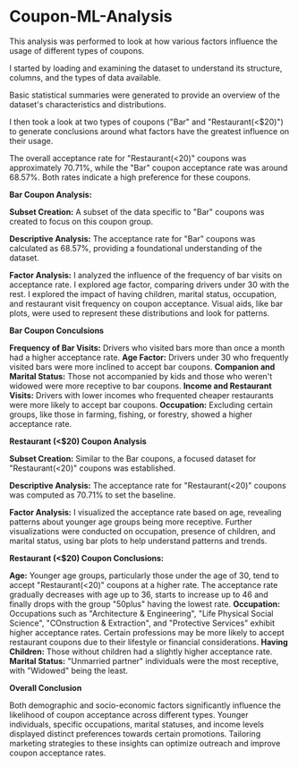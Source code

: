 ﻿# **Coupon-ML-Analysis**

This analysis was performed to look at how various factors influence the usage of different types of coupons. 

I started by loading and examining the dataset to understand its structure, columns, and the types of data available.

Basic statistical summaries were generated to provide an overview of the dataset's characteristics and distributions.

I then took a look at two types of coupons ("Bar" and "Restaurant(<$20)") to generate conclusions around what factors have the greatest influence on their usage.

The overall acceptance rate for "Restaurant(<20)" coupons was approximately 70.71%, while the "Bar" coupon acceptance rate was around 68.57%. Both rates indicate a high preference for these coupons.

**Bar Coupon Analysis:**

**Subset Creation:** A subset of the data specific to "Bar" coupons was created to focus on this coupon group.

**Descriptive Analysis:** The acceptance rate for "Bar" coupons was calculated as 68.57%, providing a foundational understanding of the dataset.

**Factor Analysis:**
I analyzed the influence of the frequency of bar visits on acceptance rate.
I explored age factor, comparing drivers under 30 with the rest.
I explored the impact of having children, marital status, occupation, and restaurant visit frequency on coupon acceptance.
Visual aids, like bar plots, were used to represent these distributions and look for patterns.

**Bar Coupon Conculsions**

**Frequency of Bar Visits:** Drivers who visited bars more than once a month had a higher acceptance rate.
**Age Factor:** Drivers under 30 who frequently visited bars were more inclined to accept bar coupons.
**Companion and Marital Status:** Those not accompanied by kids and those who weren't widowed were more receptive to bar coupons.
**Income and Restaurant Visits:** Drivers with lower incomes who frequented cheaper restaurants were more likely to accept bar coupons.
**Occupation:** Excluding certain groups, like those in farming, fishing, or forestry, showed a higher acceptance rate.

**Restaurant (<$20) Coupon Analysis**

**Subset Creation:** Similar to the Bar coupons, a focused dataset for "Restaurant(<20)" coupons was established.

**Descriptive Analysis:** The acceptance rate for "Restaurant(<20)" coupons was computed as 70.71% to set the baseline.

**Factor Analysis:** 
I visualized the acceptance rate based on age, revealing patterns about younger age groups being more receptive.
Further visualizations were conducted on occupation, presence of children, and marital status, using bar plots to help understand patterns and trends.

**Restaurant (<$20) Coupon Conclusions:**

**Age:** Younger age groups, particularly those under the age of 30, tend to accept "Restaurant(<20)" coupons at a higher rate. The acceptance rate gradually decreases with age up to 36, starts to increase up to 46 and finally drops with the group "50plus" having the lowest rate.
**Occupation:** Occupations such as "Architecture & Engineering", "Life Physical Social Science", "COnstruction & Extraction", and "Protective Services" exhibit higher acceptance rates. Certain professions may be more likely to accept restaurant coupons due to their lifestyle or financial considerations.
**Having Children:** Those without children had a slightly higher acceptance rate.
**Marital Status:** "Unmarried partner" individuals were the most receptive, with "Widowed" being the least.

**Overall Conclusion**

Both demographic and socio-economic factors significantly influence the likelihood of coupon acceptance across different types. Younger individuals, specific occupations, marital statuses, and income levels displayed distinct preferences towards certain promotions. Tailoring marketing strategies to these insights can optimize outreach and improve coupon acceptance rates.

